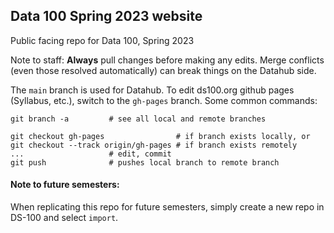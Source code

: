 ## Data 100 Spring 2023 website

Public facing repo for Data 100, Spring 2023

Note to staff: **Always** pull changes before making any edits. Merge conflicts (even those resolved automatically) can break things on the Datahub side.

The `main` branch is used for Datahub. To edit ds100.org github pages (Syllabus, etc.), switch to the `gh-pages` branch. Some common commands:

```
git branch -a         # see all local and remote branches

git checkout gh-pages                # if branch exists locally, or
git checkout --track origin/gh-pages # if branch exists remotely
...                   # edit, commit
git push              # pushes local branch to remote branch
```


#### Note to future semesters:

When replicating this repo for future semesters, simply create a new repo in DS-100 and select `import`.  
